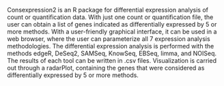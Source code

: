 Consexpression2 is an R package for differential expression analysis of count or quantification data. With just one count or quantification file, the user can obtain a list of genes indicated as differentially expressed by 5 or more methods. With a user-friendly graphical interface, it can be used in a web browser, where the user can parameterize all 7 expression analysis methodologies. The differential expression analysis is performed with the methods edgeR, DeSeq2, SAMSeq, KnowSeq, EBSeq, limma, and NOISeq. The results of each tool can be written in .csv files. Visualization is carried out through a radarPlot, containing the genes that were considered as differentially expressed by 5 or more methods.
